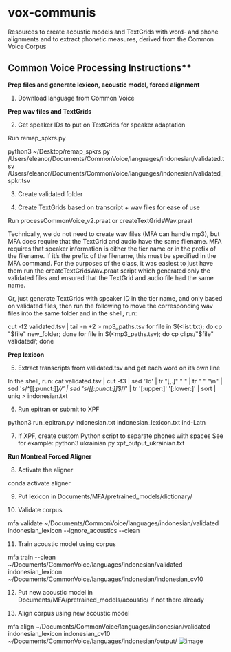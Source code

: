 # vox-communis
Resources to create acoustic models and TextGrids with word- and phone alignments and to extract phonetic measures, derived from the Common Voice Corpus

## Common Voice Processing Instructions**

**Prep files and generate lexicon, acoustic model, forced alignment**

1.	Download language from Common Voice

**Prep wav files and TextGrids**

2.	Get speaker IDs to put on TextGrids for speaker adaptation

Run remap_spkrs.py

python3 ~/Desktop/remap_spkrs.py /Users/eleanor/Documents/CommonVoice/languages/indonesian/validated.tsv /Users/eleanor/Documents/CommonVoice/languages/indonesian/validated_spkr.tsv

3.	Create validated folder

4.	Create TextGrids based on transcript + wav files for ease of use

Run processCommonVoice_v2.praat or createTextGridsWav.praat

Technically, we do not need to create wav files (MFA can handle mp3), but MFA does require that the TextGrid and audio have the same filename. MFA requires that speaker information is either the tier name or in the prefix of the filename. If it’s the prefix of the filename, this must be specified in the MFA command. For the purposes of the class, it was easiest to just have them run the createTextGridsWav.praat script which generated only the validated files and ensured that the TextGrid and audio file had the same name. 

Or, just generate TextGrids with speaker ID in the tier name, and only based on validated files, then run the following to move the corresponding wav files into the same folder and in the shell, run: 

cut -f2 validated.tsv | tail -n +2 > mp3_paths.tsv
for file in $(<list.txt); do cp "$file" new_folder; done
for file in $(<mp3_paths.tsv); do cp clips/"$file" validated/; done

**Prep lexicon**

5.	Extract transcripts from validated.tsv and get each word on its own line

In the shell, run:
cat validated.tsv | cut  -f3 | sed '1d' | tr "[\,\.]" " " | tr " " "\n" | sed 's/^[[:punct:]]*//' | sed 's/[[:punct:]]*$//' |  tr '[:upper:]' '[:lower:]' | sort | uniq > indonesian.txt

6.	Run epitran or submit to XPF

python3 run_epitran.py indonesian.txt indonesian_lexicon.txt ind-Latn

7.	If XPF, create custom Python script to separate phones with spaces
See for example:
python3 ukrainian.py xpf_output_ukrainian.txt

**Run Montreal Forced Aligner**

8.	Activate the aligner

conda activate aligner

9.	Put lexicon in Documents/MFA/pretrained_models/dictionary/

10.	Validate corpus

mfa validate ~/Documents/CommonVoice/languages/indonesian/validated indonesian_lexicon  --ignore_acoustics --clean

11.	Train acoustic model using corpus 

mfa train --clean ~/Documents/CommonVoice/languages/indonesian/validated indonesian_lexicon ~/Documents/CommonVoice/languages/indonesian/indonesian_cv10

12.	Put new acoustic model in Documents/MFA/pretrained_models/acoustic/ if not there already

13.	Align corpus using new acoustic model

mfa align ~/Documents/CommonVoice/languages/indonesian/validated indonesian_lexicon indonesian_cv10 ~/Documents/CommonVoice/languages/indonesian/output/
![image](https://github.com/echodroff/vox-communis/assets/9872307/2b7cca01-9bcc-420f-bbd1-31a64c6f2436)


